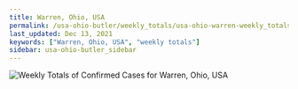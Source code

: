 ```yaml
---
title: Warren, Ohio, USA
permalink: /usa-ohio-butler/weekly_totals/usa-ohio-warren-weekly_totals.html
last_updated: Dec 13, 2021
keywords: ["Warren, Ohio, USA", "weekly totals"]
sidebar: usa-ohio-butler_sidebar
---
```


![Weekly Totals of Confirmed Cases for Warren, Ohio, USA](/covid_tracker/images/graphs/usa-ohio-warren-weekly_totals_graph.png)
